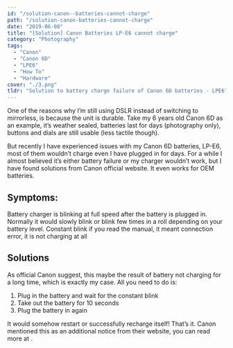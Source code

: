 ```yaml
---
id: "/solution-canon--batteries-cannot-charge"
path: "/solution-canon-batteries-cannot-charge"
date: "2019-06-08"
title: "[Solution] Canon Batteries LP-E6 cannot charge"
category: "Photography"
tags: 
  - "Canon"
  - "Canon 6D"
  - "LPE6"
  - "How To"
  - "Hardware"
cover: "./3.png"
tldr: "Solution to battery charge failure of Canon 6D batteries - LPE6"
---
```


One of the reasons why I’m still using DSLR instead of switching to mirrorless, is because the unit is durable. Take my 6 years old Canon 6D as an example, it’s weather sealed, batteries last for days (photography only), buttons and dials are still usable (less tactile though).

But recently I have experienced issues with my Canon 6D batteries, LP-E6, most of them wouldn’t charge even I have plugged in for days. For a while I almost believed it’s either battery failure or my charger wouldn’t work, but I have found solutions from Canon official website. It even works for OEM batteries.

## Symptoms:

Battery charger is blinking at full speed after the battery is plugged in. Normally it would slowly blink or blink few times in a roll depending on your battery level. Constant blink if you read the manual, it meant connection error, it is not charging at all

## Solutions

As official Canon suggest, this maybe the result of battery not charging for a long time, which is exactly my case. All you need to do is:

  1. Plug in the battery and wait for the constant blink
  2. Take out the battery for 10 seconds
  3. Plug the battery in again

It would somehow restart or successfully recharge itself! That’s it. Canon mentioned this as an additional notice from their website, you can read more at .

